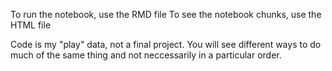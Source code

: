 To run the notebook, use the RMD file
To see the notebook chunks, use the HTML file

Code is my "play" data, not a final project. You will see different ways to do much of the same thing and not neccessarily in a particular order. 

